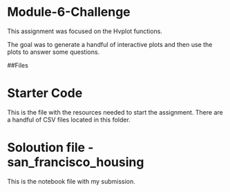 # Module-6-Challenge

This assignment was focused on the Hvplot functions.

The goal was to generate a handful of interactive plots and then use the plots to answer some questions.


##Files
# Starter Code
This is the file with the resources needed to start the assignment. There are a handful of CSV files located in this folder. 

# Soloution file - san_francisco_housing

This is the notebook file with my submission.
